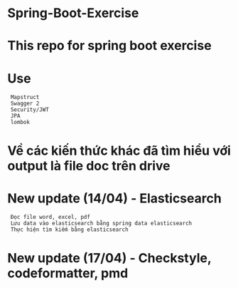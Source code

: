 # Spring-Boot-Exercise
# This repo for spring boot exercise
# Use 
     Mapstruct
     Swagger 2
     Security/JWT
     JPA
     lombok
# Về các kiến thức khác đã tìm hiểu với output là file doc trên drive
# New update (14/04) - Elasticsearch
     Đọc file word, excel, pdf
     Lưu data vào elasticsearch bằng spring data elasticsearch
     Thực hiện tìm kiếm bằng elasticsearch
# New update (17/04) - Checkstyle, codeformatter, pmd
